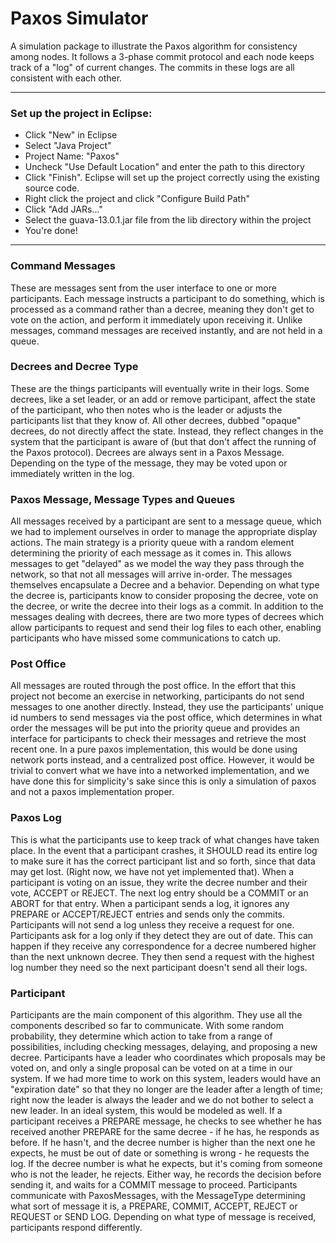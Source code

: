 Paxos Simulator
=====
A simulation package to illustrate the Paxos algorithm for consistency among nodes. It follows a 3-phase commit protocol and each node keeps track of a "log" of current changes. The commits in these logs are all consistent with each other.

---

### Set up the project in Eclipse:
* Click "New" in Eclipse
* Select "Java Project"
* Project Name: "Paxos"
* Uncheck "Use Default Location" and enter the path to this directory
* Click "Finish". Eclipse will set up the project correctly using the existing source code.
* Right click the project and click "Configure Build Path"
* Click "Add JARs..."
* Select the guava-13.0.1.jar file from the lib directory within the project
* You're done!

---

### Command Messages
These are messages sent from the user interface to one or more participants. Each message instructs a participant to do something, which is processed as a command rather than a decree, meaning they don't get to vote on the action, and perform it immediately upon receiving it. Unlike messages, command messages are received instantly, and are not held in a queue.

### Decrees and Decree Type
These are the things participants will eventually write in their logs. Some decrees, like a set leader, or an add or remove participant, affect the state of the participant, who then notes who is the leader or adjusts the participants list that they know of. All other decrees, dubbed "opaque" decrees, do not directly affect the state. Instead, they reflect changes in the system that the participant is aware of (but that don't affect the running of the Paxos protocol). Decrees are always sent in a Paxos Message. Depending on the type of the message, they may be voted upon or immediately written in the log. 

### Paxos Message, Message Types and Queues
All messages received by a participant are sent to a message queue, which we had to implement ourselves in order to manage the appropriate display actions. The main strategy is a priority queue with a random element determining the priority of each message as it comes in. This allows messages to get "delayed" as we model the way they pass through the network, so that not all messages will arrive in-order. The messages themselves encapsulate a Decree and a behavior. Depending on what type the decree is, participants know to consider proposing the decree, vote on the decree, or write the decree into their logs as a commit. In addition to the messages dealing with decrees, there are two more types of decrees which allow participants to request and send their log files to each other, enabling participants who have missed some communications to catch up. 

### Post Office
All messages are routed through the post office. In the effort that this project not become an exercise in networking, participants do not send messages to one another directly. Instead, they use the participants' unique id numbers to send messages via the post office, which determines in what order the messages will be put into the priority queue and provides an interface for participants to check their messages and retrieve the most recent one. In a pure paxos implementation, this would be done using network ports instead, and a centralized post office. However, it would be trivial to convert what we have into a networked implementation, and we have done this for simplicity's sake since this is only a simulation of paxos and not a paxos implementation proper.

### Paxos Log
This is what the participants use to keep track of what changes have taken place. In the event that a participant crashes, it SHOULD read its entire log to make sure it has the correct participant list and so forth, since that data may get lost. (Right now, we have not yet implemented that). When a participant is voting on an issue, they write the decree number and their vote, ACCEPT or REJECT. The next log entry should be a COMMIT or an ABORT for that entry. When a participant sends a log, it ignores any PREPARE or ACCEPT/REJECT entries and sends only the commits. Participants will not send a log unless they receive a request for one. Participants ask for a log only if they detect they are out of date. This can happen if they receive any correspondence for a decree numbered higher than the next unknown decree. They then send a request with the highest log number they need so the next participant doesn't send all their logs.

### Participant
Participants are the main component of this algorithm. They use all the components described so far to communicate. With some random probability, they determine which action to take from a range of possibilities, including checking messages, delaying, and proposing a new decree. Participants have a leader who coordinates which proposals may be voted on, and only a single proposal can be voted on at a time in our system. If we had more time to work on this system, leaders would have an "expiration date" so that they no longer are the leader after a length of time; right now the leader is always the leader and we do not bother to select a new leader. In an ideal system, this would be modeled as well. If a participant receives a PREPARE message, he checks to see whether he has received another PREPARE for the same decree - if he has, he responds as before. If he hasn't, and the decree number is higher than the next one he expects, he must be out of date or something is wrong - he requests the log. If the decree number is what he expects, but it's coming from someone who is not the leader, he rejects. Either way, he records the decision before sending it, and waits for a COMMIT message to proceed. Participants communicate with PaxosMessages, with the MessageType determining what sort of message it is, a PREPARE, COMMIT, ACCEPT, REJECT or REQUEST or SEND LOG. Depending on what type of message is received, participants respond differently.
